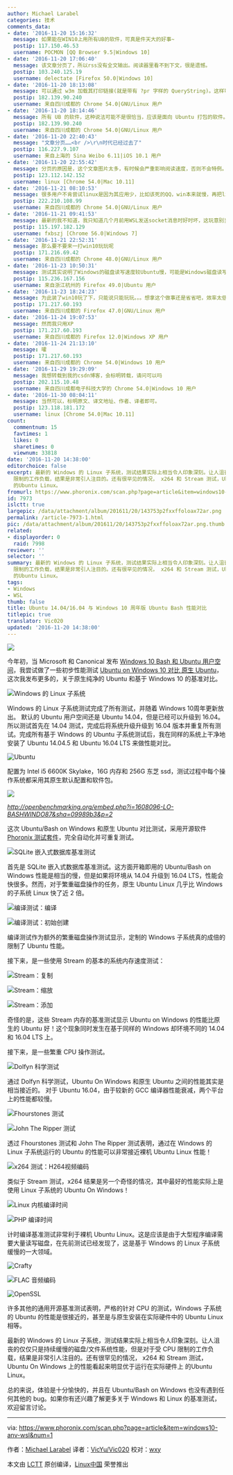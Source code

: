 ```yaml
---
author: Michael Larabel
categories: 技术
comments_data:
- date: '2016-11-20 15:16:32'
  message: 如果能在WIN10上用所有UB的软件，可真是件天大的好事~
  postip: 117.150.46.53
  username: POCMON [QQ Browser 9.5|Windows 10]
- date: '2016-11-20 17:06:40'
  message: 该文章分页了，所以rss没有全文输出。阅读器里看不到下文，很是遗憾。
  postip: 103.240.125.19
  username: delectate [Firefox 50.0|Windows 10]
- date: '2016-11-20 18:13:08'
  message: 可以通过 w3m 加载其打印链接(就是带有 ?pr 字样的 QueryString)。这样可以实现全文显示。当然只是图片显示稍微有些麻烦。
  postip: 182.139.90.240
  username: 来自四川成都的 Chrome 54.0|GNU/Linux 用户
- date: '2016-11-20 18:14:46'
  message: 所有 UB 的软件，这种说法可能不是很恰当，应该是面向 Ubuntu 打包的软件。
  postip: 182.139.90.240
  username: 来自四川成都的 Chrome 54.0|GNU/Linux 用户
- date: '2016-11-20 22:40:43'
  message: "文章分页……<br />\r\n时代已经过去了"
  postip: 116.227.9.107
  username: 来自上海的 Sina Weibo 6.11|iOS 10.1 用户
- date: '2016-11-20 22:55:42'
  message: 分页的原因是，这个文章图片太多，有时候会严重影响阅读速度，否则不会特例。
  postip: 123.112.142.152
  username: linux [Chrome 54.0|Mac 10.11]
- date: '2016-11-21 08:10:53'
  message: 很多用户不肯尝试linux是因为其应用少，比如该死的QQ，win本来就慢，再把linux作为子系统，我认为这纯是微软的阴谋。因此，如果linux能完全使用win应用的话，那win就离死不远了，呵呵
  postip: 222.210.108.99
  username: 来自四川成都的 Chrome 54.0|GNU/Linux 用户
- date: '2016-11-21 09:41:53'
  message: 最新的我不知道，我只知道几个月前用WSL发送socket消息时好时坏，这玩意别当真了
  postip: 115.197.182.129
  username: fxbszj [Chrome 56.0|Windows 7]
- date: '2016-11-21 22:52:31'
  message: 那么要不要来一打win10玩玩呢
  postip: 171.216.69.42
  username: 来自四川成都的 Chrome 48.0|GNU/Linux 用户
- date: '2016-11-23 10:50:31'
  message: 测试其实说明了Windows的磁盘读写速度较Ubuntu慢，可能是Windows磁盘读写中校验方法的不同造成的，在保证安全的基础上还有改进的空间；另外在内存读写上Windows则较Ubuntu有更快的速度，可能在于Windows的系统内核比Ubuntu更为精炼，未来从X子系统过渡到wayland后可能会得到进一步的提升。
  postip: 115.236.167.156
  username: 来自浙江杭州的 Firefox 49.0|Ubuntu 用户
- date: '2016-11-23 18:24:23'
  message: 为此装了win10玩了下，只能说只能玩玩。。。想拿这个做事还是省省吧，效率太低了，各种卡逼
  postip: 171.217.60.193
  username: 来自四川成都的 Firefox 47.0|GNU/Linux 用户
- date: '2016-11-24 19:07:53'
  message: 然而我只用XP
  postip: 171.217.60.193
  username: 来自四川成都的 Firefox 12.0|Windows XP 用户
- date: '2016-11-24 21:13:10'
  message: 嚯
  postip: 171.217.60.193
  username: 来自四川成都的 Chrome 54.0|Windows 10 用户
- date: '2016-11-29 19:29:09'
  message: 我想转载到我的csdn博客，会标明转载，请问可以吗
  postip: 202.115.10.48
  username: 来自四川成都电子科技大学的 Chrome 54.0|Windows 10 用户
- date: '2016-11-30 08:04:11'
  message: 当然可以，标明原文、译文地址、作者、译者即可。
  postip: 123.118.181.172
  username: linux [Chrome 54.0|Mac 10.11]
count:
  commentnum: 15
  favtimes: 1
  likes: 0
  sharetimes: 0
  viewnum: 33818
date: '2016-11-20 14:38:00'
editorchoice: false
excerpt: 最新的 Windows 的 Linux 子系统，测试结果实际上相当令人印象深刻。让人沮丧的仅仅只是持续缓慢的磁盘/文件系统性能，但是对于受 CPU
  限制的工作负载，结果是非常引人注目的。还有很罕见的情况， x264 和 Stream 测试，Ubuntu On Windows 上的性能看起来明显优于运行在实际硬件上
  的Ubuntu Linux。
fromurl: https://www.phoronix.com/scan.php?page=article&item=windows10-anv-wsl&num=1
id: 7973
islctt: true
largepic: /data/attachment/album/201611/20/143753p2fxxffoloax72ar.png
permalink: /article-7973-1.html
pic: /data/attachment/album/201611/20/143753p2fxxffoloax72ar.png.thumb.jpg
related:
- displayorder: 0
  raid: 7998
reviewer: ''
selector: ''
summary: 最新的 Windows 的 Linux 子系统，测试结果实际上相当令人印象深刻。让人沮丧的仅仅只是持续缓慢的磁盘/文件系统性能，但是对于受 CPU
  限制的工作负载，结果是非常引人注目的。还有很罕见的情况， x264 和 Stream 测试，Ubuntu On Windows 上的性能看起来明显优于运行在实际硬件上
  的Ubuntu Linux。
tags:
- Windows
- WSL
thumb: false
title: Ubuntu 14.04/16.04 与 Windows 10 周年版 Ubuntu Bash 性能对比
titlepic: true
translator: Vic020
updated: '2016-11-20 14:38:00'
---
```


![](/data/attachment/album/201611/20/143753p2fxxffoloax72ar.png)


今年初，当 Microsoft 和 Canonical 发布 [Windows 10 Bash 和 Ubuntu 用户空间](http://www.phoronix.com/scan.php?page=news_item&px=Ubuntu-User-Space-On-Win10)，我尝试做了一些初步性能测试 [Ubuntu on Windows 10 对比 原生 Ubuntu](http://www.phoronix.com/scan.php?page=article&item=windows-10-lxcore&num=1)，这次我发布更多的，关于原生纯净的 Ubuntu 和基于 Windows 10 的基准对比。


![Windows 的 Linux 子系统](/data/attachment/album/201611/20/143929q6ttej7enjjzs1rw.jpeg)


Windows 的 Linux 子系统测试完成了所有测试，并随着 Windows 10周年更新放出。 默认的 Ubuntu 用户空间还是 Ubuntu 14.04，但是已经可以升级到 16.04。所以测试首先在 14.04 测试，完成后将系统升级升级到 16.04 版本并重复所有测试。完成所有基于 Windows 的 Ubuntu 子系统测试后，我在同样的系统上干净地安装了 Ubuntu 14.04.5 和 Ubuntu 16.04 LTS 来做性能对比。


![Ubuntu](/data/attachment/album/201611/20/144254dmzmwrjwyiumw965.jpeg)


配置为 Intel i5 6600K Skylake，16G 内存和 256G 东芝 ssd，测试过程中每个操作系统都采用其原生默认配置和软件包。


![](/data/attachment/album/201611/20/144334jhyi3z4uvh4ypmi2.jpg)


*http://openbenchmarking.org/embed.php?i=1608096-LO-BASHWINDO87&sha=09989b3&p=2*


这次 Ubuntu/Bash on Windows 和原生 Ubuntu 对比测试，采用开源软件 [Phoronix 测试套件](http://www.phoronix-test-suite.com/)，完全自动化并可重复测试。


![SQLite 嵌入式数据库基准测试](/data/attachment/album/201611/20/144514filhiz4ihgjrsvjj.jpg)


首先是 SQLite 嵌入式数据库基准测试。这方面开箱即用的 Ubuntu/Bash on Windows 性能是相当的慢，但是如果将环境从 14.04 升级到 16.04 LTS，性能会快很多。然而，对于繁重磁盘操作的任务，原生 Ubuntu Linux 几乎比 Windows 的子系统 Linux 快了近 2 倍。


![编译测试：编译](/data/attachment/album/201611/20/144744s3hh3hbidhlc5dqu.jpg)


![编译测试：初始创建](/data/attachment/album/201611/20/144826tgl9g99ige4ggk8d.jpg)


编译测试作为额外的繁重磁盘操作测试显示，定制的 Windows 子系统真的成倍的限制了 Ubuntu 性能。


接下来，是一些使用 Stream 的基本的系统内存速度测试：


![Stream：复制](/data/attachment/album/201611/20/144949jgyjzui445x35cek.jpg)


![Stream：缩放](/data/attachment/album/201611/20/145005qni74edeeabmqb8b.jpg)


![Stream：添加](/data/attachment/album/201611/20/145023z3gtedtbqenjyqn3.jpg)


奇怪的是，这些 Stream 内存的基准测试显示 Ubuntu on Windows 的性能比原生的 Ubuntu 好！这个现象同时发生在基于同样的 Windows 却环境不同的 14.04 和 16.04 LTS 上。


接下来，是一些繁重 CPU 操作测试。


![Dolfyn 科学测试](/data/attachment/album/201611/20/145132pzgkprcsz3wctyey.jpg)


通过 Dolfyn 科学测试，Ubuntu On Windows 和原生 Ubuntu 之间的性能其实是相当接近的。 对于 Ubuntu 16.04，由于较新的 GCC 编译器性能衰减，两个平台上的性能都较慢。


![Fhourstones 测试](/data/attachment/album/201611/20/145152kjuzdeiiey9i9dzu.jpg)


![John The Ripper 测试](/data/attachment/album/201611/20/145208e6qp77mvfsvmigkj.jpg)


透过 Fhourstones 测试和 John The Ripper 测试表明，通过在 Windows 的 Linux 子系统运行的 Ubuntu 的性能可以非常接近裸机 Ubuntu Linux 性能！


![x264 测试：H264视频编码](/data/attachment/album/201611/20/145326q5m7cbkum1gg8euk.jpg)


类似于 Stream 测试，x264 结果是另一个奇怪的情况，其中最好的性能实际上是使用 Linux 子系统的 Ubuntu On Windows！


![Linux 内核编译时间](/data/attachment/album/201611/20/145343xdqh8dhq8qqa8lzq.jpg)


![PHP 编译时间](/data/attachment/album/201611/20/145400r8ox44gi3ibggw33.jpg)


计时编译基准测试非常利于裸机 Ubuntu Linux。这是应该是由于大型程序编译需要大量读写磁盘，在先前测试已经发现了，这是基于 Windows 的 Linux 子系统缓慢的一大领域。


![Crafty](/data/attachment/album/201611/20/145521w5zm5czjc60sg9dj.jpg)


![FLAC 音频编码](/data/attachment/album/201611/20/145544j2bjmsb6pmvmv0pr.jpg)


![OpenSSL](/data/attachment/album/201611/20/145601ew3pahzbb8j9ess8.jpg)


许多其他的通用开源基准测试表明，严格的针对 CPU 的测试，Windows 子系统的 Ubuntu 的性能是很接近的，甚至是与原生安装在实际硬件中的 Ubuntu Linux 相等。


最新的 Windows 的 Linux 子系统，测试结果实际上相当令人印象深刻。让人沮丧的仅仅只是持续缓慢的磁盘/文件系统性能，但是对于受 CPU 限制的工作负载，结果是非常引人注目的。还有很罕见的情况， x264 和 Stream 测试，Ubuntu On Windows 上的性能看起来明显优于运行在实际硬件上 的Ubuntu Linux。


总的来说，体验是十分愉快的，并且在 Ubuntu/Bash on Windows 也没有遇到任何其他的 bug。如果你有还兴趣了解更多关于 Windows 和 Linux 的基准测试，欢迎留言讨论。




---


via: <https://www.phoronix.com/scan.php?page=article&item=windows10-anv-wsl&num=1>


作者：[Michael Larabel](http://www.michaellarabel.com/) 译者：[VicYu/Vic020](http://vicyu.net) 校对：[wxy](https://github.com/wxy)


本文由 [LCTT](https://github.com/LCTT/TranslateProject) 原创编译，[Linux中国](https://linux.cn/) 荣誉推出